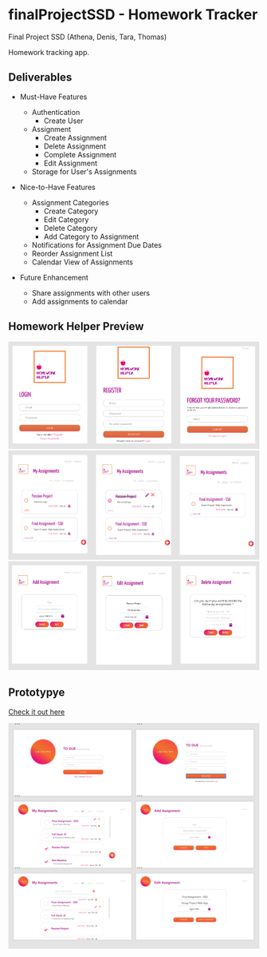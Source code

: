# finalProjectSSD - Homework Tracker
Final Project SSD (Athena, Denis, Tara, Thomas)

Homework tracking app.

## Deliverables
* Must-Have Features
    * Authentication
      * Create User
    * Assignment
      * Create Assignment
      * Delete Assignment
      * Complete Assignment
      * Edit Assignment
    * Storage for User's Assignments
  
* Nice-to-Have Features
    * Assignment Categories
      * Create Category
      * Edit Category
      * Delete Category
      * Add Category to Assignment
    * Notifications for Assignment Due Dates
    * Reorder Assignment List
    * Calendar View of Assignments
      
* Future Enhancement
    * Share assignments with other users
    * Add assignments to calendar
    
## Homework Helper Preview
![Image of Screens](images/2.png)
![Image of Screens](images/3.png)
![Image of Screens](images/4.png)

## Prototypye
[Check it out here](https://xd.adobe.com/view/c04e3ed0-7a42-49be-5973-41fd2cdefff8-b67f/)

![Image of Screens](images/1.png)

